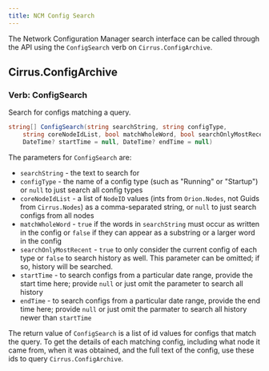 ```yaml
---
title: NCM Config Search
---
```


The Network Configuration Manager search interface can be called through the API using the `ConfigSearch` verb on `Cirrus.ConfigArchive`.

## Cirrus.ConfigArchive

### Verb: ConfigSearch

Search for configs matching a query.

```csharp
string[] ConfigSearch(string searchString, string configType, 
    string coreNodeIdList, bool matchWholeWord, bool searchOnlyMostRecent = false,
    DateTime? startTime = null, DateTime? endTime = null)
```

The parameters for `ConfigSearch` are:

* `searchString` - the text to search for
* `configType` - the name of a config type (such as "Running" or "Startup") or `null` to just search all config types
* `coreNodeIdList` - a list of `NodeID` values (ints from `Orion.Nodes`, not Guids from `Cirrus.Nodes`) as a comma-separated string, or `null` to just search configs from all nodes
* `matchWholeWord` - `true` if the words in `searchString` must occur as written in the config or `false` if they can appear as a substring or a larger word in the config
* `searchOnlyMostRecent` - `true` to only consider the current config of each type or `false` to search history as well. This parameter can be omitted; if so, history will be searched.
* `startTime` - to search configs from a particular date range, provide the start time here; provide `null` or just omit the parameter to search all history
* `endTime` - to search configs from a particular date range, provide the end time here; provide `null` or just omit the parmater to search all history newer than `startTime`

The return value of `ConfigSearch` is a list of id values for configs that match the query.
To get the details of each matching config, including what node it came from, when it was obtained, and the full text of the config, use these ids to query `Cirrus.ConfigArchive`.
